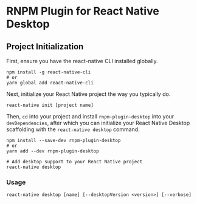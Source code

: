 # RNPM Plugin for React Native Desktop

## Project Initialization

First, ensure you have the react-native CLI installed globally.

```
npm install -g react-native-cli
# or
yarn global add react-native-cli
```

Next, initialize your React Native project the way you typically do.

```
react-native init [project name]
```

Then, `cd` into your project and install `rnpm-plugin-desktop` into your `devDependencies`, after which you can initialize your React Native Desktop scaffolding with the `react-native desktop` command.

```
npm install --save-dev rnpm-plugin-desktop
# or
yarn add --dev rnpm-plugin-desktop

# Add desktop support to your React Native project
react-native desktop
```

### Usage

```
react-native desktop [name] [--desktopVersion <version>] [--verbose]
```
